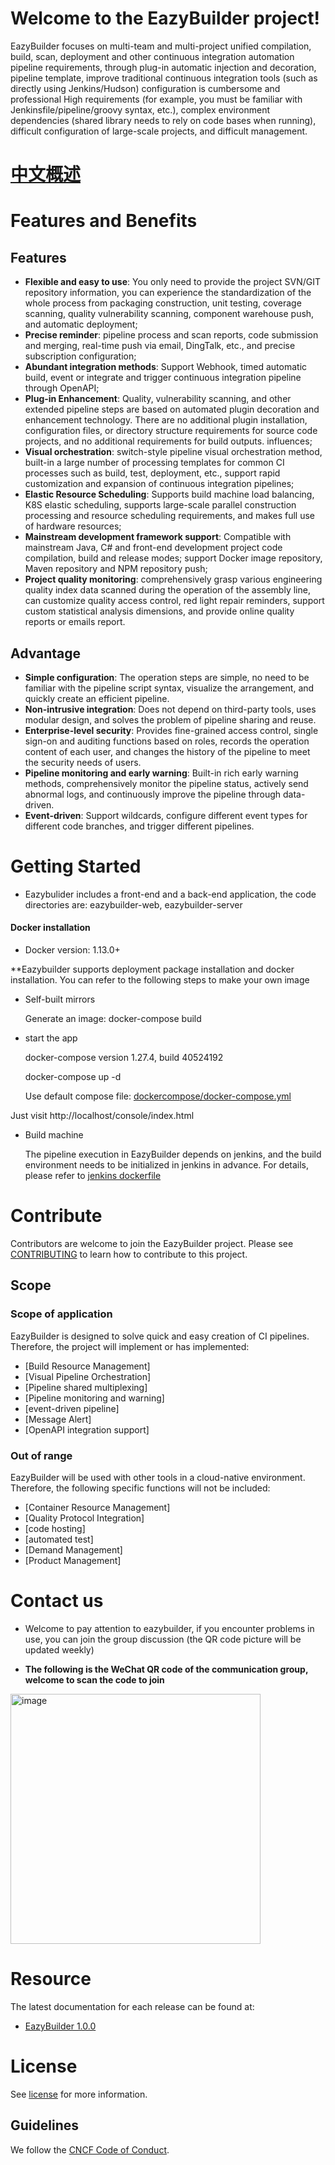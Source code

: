


# Welcome to the EazyBuilder project!

EazyBuilder focuses on multi-team and multi-project unified compilation, build, scan, deployment and other continuous integration automation pipeline requirements, through plug-in automatic injection and decoration, pipeline template, improve traditional continuous integration tools (such as directly using Jenkins/Hudson) configuration is cumbersome and professional High requirements (for example, you must be familiar with Jenkinsfile/pipeline/groovy syntax, etc.), complex environment dependencies (shared library needs to rely on code bases when running), difficult configuration of large-scale projects, and difficult management.

# [中文概述](./README_CN.md)

# Features and Benefits


## Features
- **Flexible and easy to use**: You only need to provide the project SVN/GIT repository information, you can experience the standardization of the whole process from packaging construction, unit testing, coverage scanning, quality vulnerability scanning, component warehouse push, and automatic deployment;
- **Precise reminder**: pipeline process and scan reports, code submission and merging, real-time push via email, DingTalk, etc., and precise subscription configuration;
- **Abundant integration methods**: Support Webhook, timed automatic build, event or integrate and trigger continuous integration pipeline through OpenAPI;
- **Plug-in Enhancement**: Quality, vulnerability scanning, and other extended pipeline steps are based on automated plugin decoration and enhancement technology. There are no additional plugin installation, configuration files, or directory structure requirements for source code projects, and no additional requirements for build outputs. influences;
- **Visual orchestration**: switch-style pipeline visual orchestration method, built-in a large number of processing templates for common CI processes such as build, test, deployment, etc., support rapid customization and expansion of continuous integration pipelines;
- **Elastic Resource Scheduling**: Supports build machine load balancing, K8S elastic scheduling, supports large-scale parallel construction processing and resource scheduling requirements, and makes full use of hardware resources;
- **Mainstream development framework support**: Compatible with mainstream Java, C# and front-end development project code compilation, build and release modes; support Docker image repository, Maven repository and NPM repository push;
- **Project quality monitoring**: comprehensively grasp various engineering quality index data scanned during the operation of the assembly line, can customize quality access control, red light repair reminders, support custom statistical analysis dimensions, and provide online quality reports or emails report.

## Advantage
- **Simple configuration**: The operation steps are simple, no need to be familiar with the pipeline script syntax, visualize the arrangement, and quickly create an efficient pipeline.
- **Non-intrusive integration**: Does not depend on third-party tools, uses modular design, and solves the problem of pipeline sharing and reuse.
- **Enterprise-level security**: Provides fine-grained access control, single sign-on and auditing functions based on roles, records the operation content of each user, and changes the history of the pipeline to meet the security needs of users.
- **Pipeline monitoring and early warning**: Built-in rich early warning methods, comprehensively monitor the pipeline status, actively send abnormal logs, and continuously improve the pipeline through data-driven.
- **Event-driven**: Support wildcards, configure different event types for different code branches, and trigger different pipelines.


# **Getting Started**

- Eazybulider includes a front-end and a back-end application, the code directories are: eazybuilder-web, eazybuilder-server

#### Docker installation

- Docker version: 1.13.0+

**Eazybuilder supports deployment package installation and docker installation. You can refer to the following steps to make your own image
  
  
- Self-built mirrors

  Generate an image: docker-compose build

- start the app

  docker-compose version 1.27.4, build 40524192

  docker-compose up -d

  Use default compose file: [dockercompose/docker-compose.yml](./dockercompose/docker-compose.yml)

  

Just visit http://localhost/console/index.html

- Build machine

   The pipeline execution in EazyBuilder depends on jenkins, and the build environment needs to be initialized in jenkins in advance. For details, please refer to [jenkins dockerfile](./eazybuilder/eazybuilder-server/thridparty/jenkins/src/main/docker/Dockerfile)

# **Contribute**

Contributors are welcome to join the EazyBuilder project. Please see [CONTRIBUTING](./CONTRIBUTING_EN.md) to learn how to contribute to this project.


## Scope


### Scope of application

EazyBuilder is designed to solve quick and easy creation of CI pipelines. Therefore, the project will implement or has implemented:

* [Build Resource Management]
* [Visual Pipeline Orchestration]
* [Pipeline shared multiplexing]
* [Pipeline monitoring and warning]
* [event-driven pipeline]
* [Message Alert]
* [OpenAPI integration support]

### Out of range

EazyBuilder will be used with other tools in a cloud-native environment. Therefore, the following specific functions will not be included:

* [Container Resource Management]
* [Quality Protocol Integration]
* [code hosting]
* [automated test]
* [Demand Management]
* [Product Management]

# **Contact us**

- Welcome to pay attention to eazybuilder, if you encounter problems in use, you can join the group discussion (the QR code picture will be updated weekly)

- **The following is the WeChat QR code of the communication group, welcome to scan the code to join**

<img width="400" alt="image" src="https://user-images.githubusercontent.com/1069092/182996994-4fb73866-0c0a-445f-a355-089ee3e015dc.JPG">


# **Resource**

The latest documentation for each release can be found at:

- [EazyBuilder 1.0.0](./doc/referencebook/v1.0.0/referencebook_en.md)




# **License**

See [license](./LICENSE) for more information.

## Guidelines

We follow the [CNCF Code of Conduct](./CODE_OF_CONDUCT_EN.md).

